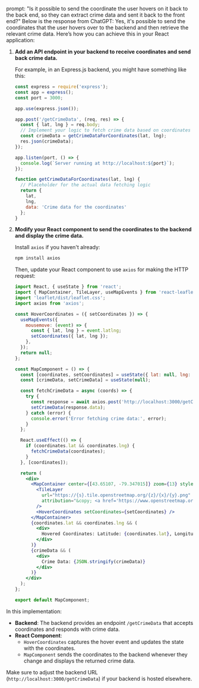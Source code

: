prompt: "Is it possible to send the coordinate the user hovers on it back to the back end, so they can extract crime data and sent it back to the front end?"
Below is the response from ChatGPT:
Yes, it's possible to send the coordinates that the user hovers over to the backend and then retrieve the relevant crime data. Here’s how you can achieve this in your React application:

1. **Add an API endpoint in your backend to receive coordinates and send back crime data.**

   For example, in an Express.js backend, you might have something like this:

   ```javascript
   const express = require('express');
   const app = express();
   const port = 3000;

   app.use(express.json());

   app.post('/getCrimeData', (req, res) => {
     const { lat, lng } = req.body;
     // Implement your logic to fetch crime data based on coordinates
     const crimeData = getCrimeDataForCoordinates(lat, lng);
     res.json(crimeData);
   });

   app.listen(port, () => {
     console.log(`Server running at http://localhost:${port}`);
   });

   function getCrimeDataForCoordinates(lat, lng) {
     // Placeholder for the actual data fetching logic
     return {
       lat,
       lng,
       data: 'Crime data for the coordinates'
     };
   }
   ```

2. **Modify your React component to send the coordinates to the backend and display the crime data.**

   Install `axios` if you haven't already:

   ```bash
   npm install axios
   ```

   Then, update your React component to use `axios` for making the HTTP request:

   ```jsx
   import React, { useState } from 'react';
   import { MapContainer, TileLayer, useMapEvents } from 'react-leaflet';
   import 'leaflet/dist/leaflet.css';
   import axios from 'axios';

   const HoverCoordinates = ({ setCoordinates }) => {
     useMapEvents({
       mousemove: (event) => {
         const { lat, lng } = event.latlng;
         setCoordinates({ lat, lng });
       },
     });
     return null;
   };

   const MapComponent = () => {
     const [coordinates, setCoordinates] = useState({ lat: null, lng: null });
     const [crimeData, setCrimeData] = useState(null);

     const fetchCrimeData = async (coords) => {
       try {
         const response = await axios.post('http://localhost:3000/getCrimeData', coords);
         setCrimeData(response.data);
       } catch (error) {
         console.error('Error fetching crime data:', error);
       }
     };

     React.useEffect(() => {
       if (coordinates.lat && coordinates.lng) {
         fetchCrimeData(coordinates);
       }
     }, [coordinates]);

     return (
       <div>
         <MapContainer center={[43.65107, -79.347015]} zoom={13} style={{ height: '600px', width: '100%' }}>
           <TileLayer
             url="https://{s}.tile.openstreetmap.org/{z}/{x}/{y}.png"
             attribution="&copy; <a href='https://www.openstreetmap.org/copyright'>OpenStreetMap</a> contributors"
           />
           <HoverCoordinates setCoordinates={setCoordinates} />
         </MapContainer>
         {coordinates.lat && coordinates.lng && (
           <div>
             Hovered Coordinates: Latitude: {coordinates.lat}, Longitude: {coordinates.lng}
           </div>
         )}
         {crimeData && (
           <div>
             Crime Data: {JSON.stringify(crimeData)}
           </div>
         )}
       </div>
     );
   };

   export default MapComponent;
   ```

In this implementation:
- **Backend**: The backend provides an endpoint `/getCrimeData` that accepts coordinates and responds with crime data.
- **React Component**: 
  - `HoverCoordinates` captures the hover event and updates the state with the coordinates.
  - `MapComponent` sends the coordinates to the backend whenever they change and displays the returned crime data.

Make sure to adjust the backend URL (`http://localhost:3000/getCrimeData`) if your backend is hosted elsewhere.
